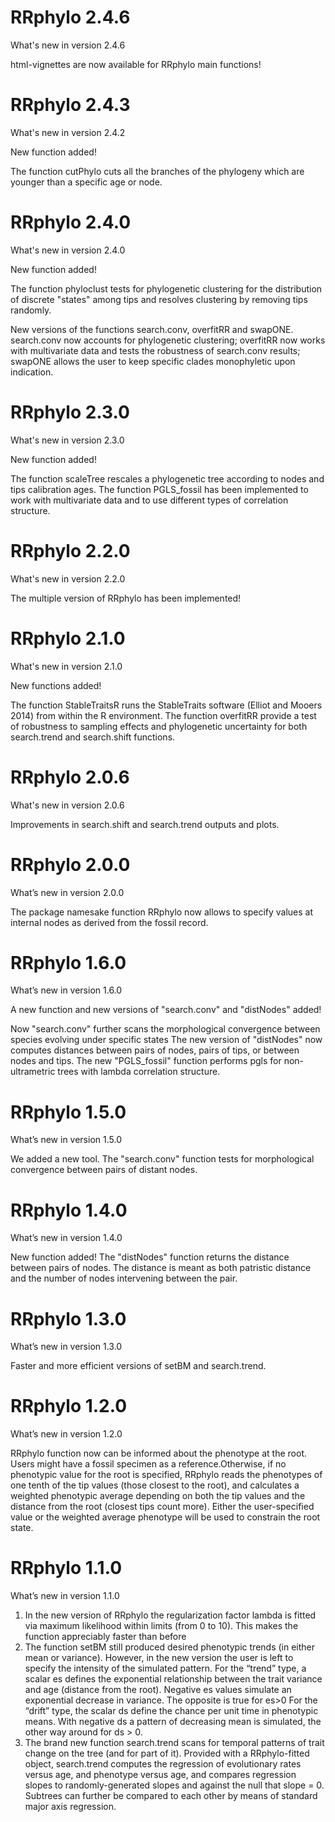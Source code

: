 # RRphylo 2.4.6
What's new in version 2.4.6

html-vignettes are now available for RRphylo main functions!

# RRphylo 2.4.3
What's new in version 2.4.2

New function added!

The function cutPhylo cuts all the branches of the phylogeny which are younger than a specific age or node.

# RRphylo 2.4.0
What's new in version 2.4.0

New function added!

The function phyloclust tests for phylogenetic clustering for the distribution of discrete "states" among tips and resolves clustering by removing tips randomly.

New versions of the functions search.conv, overfitRR and swapONE. search.conv now accounts for phylogenetic clustering; overfitRR now works with multivariate data and tests the robustness of search.conv results; swapONE allows the user to keep specific clades monophyletic upon indication.

# RRphylo 2.3.0
What's new in version 2.3.0

New function added!

The function scaleTree rescales a phylogenetic tree according to nodes and tips calibration ages.
The function PGLS_fossil has been implemented to work with multivariate data and to use different types of correlation structure.

# RRphylo 2.2.0
What's new in version 2.2.0

The multiple version of RRphylo has been implemented!

# RRphylo 2.1.0
What's new in version 2.1.0

New functions added!

The function StableTraitsR runs the StableTraits software (Elliot and Mooers 2014) from within the R environment.
The function overfitRR provide a test of robustness to sampling effects and phylogenetic uncertainty for both search.trend and search.shift functions.

# RRphylo 2.0.6
What's new in version 2.0.6

Improvements in search.shift and search.trend outputs and plots.

# RRphylo 2.0.0
What’s new in version 2.0.0

The package namesake function RRphylo now allows to specify values at internal nodes as derived from the fossil record.

# RRphylo 1.6.0

What’s new in version 1.6.0

A new function and new versions of "search.conv" and "distNodes" added! 

Now "search.conv" further scans the morphological convergence between species evolving under specific states 
The new version of "distNodes"  now computes distances between pairs of nodes, pairs of tips, or between nodes and tips. 
The new "PGLS_fossil" function performs pgls for non-ultrametric trees with lambda correlation structure.


# RRphylo 1.5.0

What’s new in version 1.5.0

We added a new tool. The "search.conv" function tests for morphological convergence between pairs of distant nodes.


# RRphylo 1.4.0

What’s new in version 1.4.0

New function added! The "distNodes" function returns the distance between pairs of nodes. The distance is meant as both patristic distance and the number of nodes intervening between the pair.


# RRphylo 1.3.0

What’s new in version 1.3.0

Faster and more efficient versions of setBM and search.trend.

# RRphylo 1.2.0

What’s new in version 1.2.0

RRphylo function now can be informed about the phenotype at the root. 
Users might have a fossil specimen as a reference.Otherwise, if no phenotypic 
value for the root is specified, RRphylo reads the phenotypes of one tenth of 
the tip values (those closest to the root), and calculates a weighted phenotypic 
average depending on both the tip values and the distance from the root (closest 
tips count more). Either the user-specified value or the weighted average 
phenotype will be used to constrain the root state.

# RRphylo 1.1.0

What’s new in version 1.1.0

1. In the new version of RRphylo the regularization factor lambda is fitted via maximum
likelihood within limits (from 0 to 10). This makes the function appreciably faster
than before
2. The function setBM still produced desired phenotypic trends (in either mean or
variance). However, in the new version the user is left to specify the intensity of the
simulated pattern. For the “trend” type, a scalar es defines the exponential
relationship between the trait variance and age (distance from the root). Negative es
values simulate an exponential decrease in variance. The opposite is true for es&gt;0
For the “drift” type, the scalar ds define the chance per unit time in phenotypic
means. With negative ds a pattern of decreasing mean is simulated, the other way
around for ds &gt; 0.
3. The brand new function search.trend scans for temporal patterns of trait change on
the tree (and for part of it). Provided with a RRphylo-fitted object, search.trend
computes the regression of evolutionary rates versus age, and phenotype versus
age, and compares regression slopes to randomly-generated slopes and against the
null that slope = 0. Subtrees can further be compared to each other by means of
standard major axis regression.

